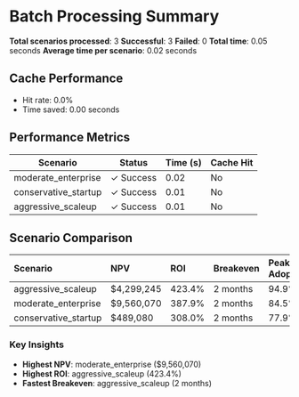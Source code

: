 # Batch Processing Summary

**Total scenarios processed**: 3
**Successful**: 3
**Failed**: 0
**Total time**: 0.05 seconds
**Average time per scenario**: 0.02 seconds

## Cache Performance
- Hit rate: 0.0%
- Time saved: 0.00 seconds

## Performance Metrics
| Scenario | Status | Time (s) | Cache Hit |
|----------|--------|----------|-----------|
| moderate_enterprise | ✓ Success | 0.02 | No |
| conservative_startup | ✓ Success | 0.01 | No |
| aggressive_scaleup | ✓ Success | 0.01 | No |

## Scenario Comparison

| Scenario             | NPV        | ROI    | Breakeven   | Peak Adoption   | Total Cost   | Total Value   |
|:---------------------|:-----------|:-------|:------------|:----------------|:-------------|:--------------|
| aggressive_scaleup   | $4,299,245 | 423.4% | 2 months    | 94.9%           | $1,126,441   | $5,895,546    |
| moderate_enterprise  | $9,560,070 | 387.9% | 2 months    | 84.5%           | $2,856,505   | $13,936,769   |
| conservative_startup | $489,080   | 308.0% | 2 months    | 77.9%           | $176,800     | $721,328      |

### Key Insights
- **Highest NPV**: moderate_enterprise ($9,560,070)
- **Highest ROI**: aggressive_scaleup (423.4%)
- **Fastest Breakeven**: aggressive_scaleup (2 months)